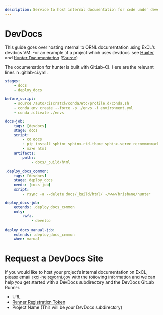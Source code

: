 ```yaml
---
description: Service to host internal documentation for code under development.
---
```

# DevDocs

This guide goes over hosting internal to ORNL documentation using ExCL’s devdocs VM. For an example of a project which uses devdocs, see [Hunter](https://code.ornl.gov/brisbane/hunter) and [Hunter Documentation](https://devdocs.ornl.gov/brisbane/hunter) ([Source](https://code.ornl.gov/brisbane/hunter/-/tree/master/docs)).

The documentation for hunter is built with GitLab-CI. Here are the relevant lines in .gitlab-ci.yml.

```yaml
stages:
    - docs
    - deploy_docs

before_script:
    - source /auto/ciscratch/conda/etc/profile.d/conda.sh
    - conda env create --force -p ./envs -f environment.yml
    - conda activate ./envs

docs-job:
    tags: [devdocs]
    stage: docs
    script:
        - cd docs
        - pip install sphinx sphinx-rtd-theme sphinx-serve recommonmark myst_parser sphinx-autoapi
        - make html
    artifacts:
        paths:
            - docs/_build/html
  
.deploy_docs_common:
    tags: [devdocs]
    stage: deploy_docs
    needs: [docs-job]
    script:
        - rsync -a --delete docs/_build/html/ ~/www/brisbane/hunter

deploy_docs-job:
    extends: .deploy_docs_common
    only:
        refs:
            - develop
  
deploy_docs_manual-job:
    extends: .deploy_docs_common
    when: manual
```

# Request a DevDocs Site

If you would like to host your project’s internal documentation on ExCL, please email [excl-help@ornl.gov](mailto:excl-help@ornl.gov?subject=Request%20DevDocs%20Site&body=Request%20a%20new%20DevDocs%20internal%20documentation%20site%20and%20DevDocs%20GitLab%20Runner:%0D%0A%0D%0A-%20URL:%20https://code.ornl.gov/%0D%0A-%20Runner%20Registration%20Token:%20%20%0D%0A-%20Project%20Name%20(DevDocs%20URL%20Subdirectory):) with the following information and we can help you get started with a DevDocs subdirectory and the DevDocs GitLab Runner.

- URL
- [Runner Registration Token](gitlab-ci.md#register-a-runner)
- Project Name (This will be your DevDocs subdirectory)
